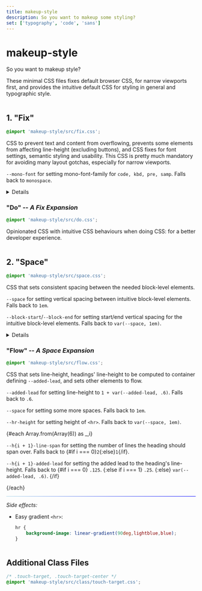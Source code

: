 ```yaml
---
title: makeup-style
description: So you want to makeup some styling?
set: ['typography', 'code', 'sans']
---
```


# makeup-style

So you want to makeup style?

These minimal CSS files fixes default browser CSS, for narrow viewports first, and provides the intuitive default CSS for styling in general and typographic style.

<div class="grid">
<section>

## 1. "Fix"

```css
@import 'makeup-style/src/fix.css';
```

CSS to prevent text and content from overflowing, prevents some elements from affecting line-height (excluding buttons), and CSS fixes for font settings, semantic styling and usability. This CSS is pretty much mandatory for avoiding many layout gotchas, especially for narrow viewports.

`--mono-font` for setting mono-font-family for `code, kbd, pre, samp`. Falls back to `monospace`.

<Details>
<span slot="summary">Variable use</span>

```css
:root {
	--mono-font: ui-monospace, SFMono-Regular, Menlo, Monaco, Consolas, Liberation Mono, Courier New, monospace;
}
```

</Details>
</section>
<section>

### "Do" -- *A <cite>Fix</cite> Expansion*

```css
@import 'makeup-style/src/do.css';
```

Opinionated CSS with intuitive CSS behaviours when doing CSS: for a better developer experience.

</section>
<section>

## 2. "Space"

```css
@import 'makeup-style/src/space.css';
```

CSS that sets consistent spacing between the needed block-level elements.

`--space` for setting vertical spacing between intuitive block-level elements. Falls back to `1em`.

`--block-start`/`--block-end` for setting start/end vertical spacing for the intuitive block-level elements. Falls back to `var(--space, 1em)`.

<Details>
<span slot="summary">Variable use</span>


```css
:root {
	--font-size: clamp(
		1rem, 4.8vw, 1.3rem
	);
}

.content {
	--space: var(--font-size);
	font-size: var(--font-size);
}

@media (min-width: 900px) {
	:root {
		--font-size: 1.1rem;
	}
}
```

</Details>
</section>
<section>

### "Flow" -- *A <cite>Space</cite> Expansion*

```css
@import 'makeup-style/src/flow.css';
```

CSS that sets line-height, headings' line-height to be computed to container defining `--added-lead`, and sets other elements to flow.

`--added-lead` for setting line-height to `1 + var(--added-lead, .6)`. Falls back to `.6`.

`--space` for setting some more spaces. Falls back to `1em`.

`--hr-height` for setting height of `<hr>`. Falls back to `var(--space, 1em)`.

{#each Array.from(Array(6)) as _,i}

<p>
	<code>--h{i + 1}-line-span</code>
	for setting the number of lines the heading should span over. Falls back to 
	{#if i === 0}<code>2</code>{:else}<code>1</code>{/if}.
</p>

<p>
	<code>--h{i + 1}-added-lead</code>
	for setting the added lead to the heading's line-height. Falls back to
	{#if i === 0}
		<code>.125</code>.
	{:else if i === 1}
		<code>.25</code>.
	{:else}
		<code>var(--added-lead, .6)</code>.
	{/if}
</p>

{/each}

---

*Side effects:*

- Easy gradient `<hr>`:

	```css
	hr {
		background-image: linear-gradient(90deg,lightblue,blue);
	}
	```

</div>

## Additional Class Files

```css
/* .touch-target, .touch-target-center */
@import 'makeup-style/src/class/touch-target.css';
```

<style>
	hr {
		background-image: linear-gradient(90deg,lightblue,blue);
	}

	@media (min-width: 600px) {
		.grid {
			display: flex;
			flex-direction: column;
			width: 100%;
		}

		.grid section {
			width: calc(100% - min(5em, var(--view-inline)));
			max-width: var(--content-width);
		}

		.grid section:nth-of-type(even) {
			align-self: flex-end;
		}
	}
</style>

<script>
 	import Details from '/src/libs/Details.svelte';
</script>
